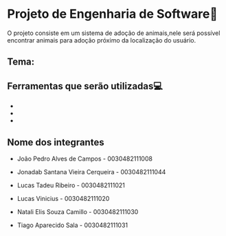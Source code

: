 # Projeto de Engenharia de Software:file_folder:

O projeto consiste em um sistema de adoção de animais,nele será possível encontrar animais para adoção próximo da localização do usuário.

Tema:
-
Ferramentas que serão utilizadas:computer:
-
-
-
-

Nome dos integrantes
-

- João Pedro Alves de Campos - 0030482111008

- Jonadab Santana Vieira Cerqueira - 0030482111044

- Lucas Tadeu Ribeiro - 0030482111021

- Lucas Vinicius - 0030482111020

- Natali Elis Souza Camillo - 0030482111030

- Tiago Aparecido Sala - 0030482111031
